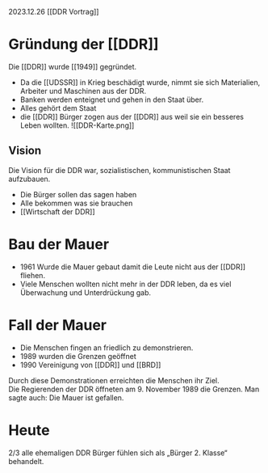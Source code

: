 2023.12.26
[[DDR Vortrag]]

# Gründung der [[DDR]] 
Die [[DDR]] wurde [[1949]] gegründet.
- Da die [[UDSSR]] in Krieg beschädigt wurde, nimmt sie sich Materialien, Arbeiter und Maschinen aus der DDR.
- Banken werden enteignet und gehen in den Staat über.
- Alles gehört dem Staat
- die [[DDR]] Bürger zogen aus der [[DDR]] aus weil sie ein besseres Leben wollten.
![[DDR-Karte.png]]
## Vision
Die Vision für die DDR war, sozialistischen, kommunistischen Staat aufzubauen.

- Die Bürger sollen das sagen haben
- Alle bekommen was sie brauchen 
- [[Wirtschaft der DDR]]
# Bau der Mauer
- 1961 Wurde die Mauer gebaut damit die Leute nicht aus der [[DDR]] fliehen.
- Viele Menschen wollten nicht mehr in der DDR leben, da es viel Überwachung und Unterdrückung gab.
# Fall der Mauer
- Die Menschen fingen an friedlich zu demonstrieren.
- 1989 wurden die Grenzen geöffnet 
- 1990 Vereinigung von [[DDR]] und [[BRD]] 

Durch diese Demonstrationen erreichten die Menschen ihr Ziel.  
Die Regierenden der DDR öffneten am 9. November 1989 die Grenzen. Man sagte auch: Die Mauer ist gefallen.

# Heute
2/3 alle ehemaligen DDR Bürger fühlen sich als „Bürger 2. Klasse“ behandelt.
